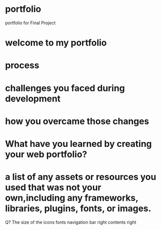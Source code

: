 # portfolio
portfolio for Final Project

# welcome to my portfolio

# process 

# challenges you faced during development
# how you overcame those changes

# What have you learned by creating your web portfolio? 

# a list of any assets or resources you used that was not your own,including any frameworks, libraries, plugins, fonts, or images. 


Q?
The size of the icons
fonts
navigation bar right 
contents right
